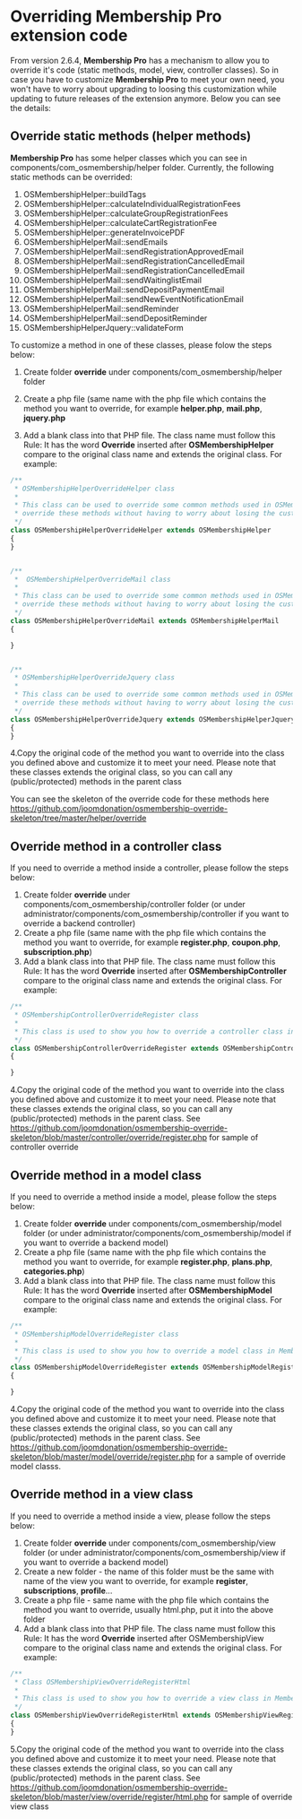 # Overriding Membership Pro extension code

From version 2.6.4, **Membership Pro** has a mechanism to allow you to override it's code (static methods, model, view, controller classes). So in case you have to customize **Membership Pro** to meet your own need, you won't have to worry about upgrading to loosing this customization while updating to future releases of the extension anymore. Below you can see the details:

## Override static methods (helper methods)

**Membership Pro** has some helper classes which you can see in components/com_osmembership/helper folder. Currently, the following static methods can be overrided:

1. OSMembershipHelper::buildTags
2. OSMembershipHelper::calculateIndividualRegistrationFees
3. OSMembershipHelper::calculateGroupRegistrationFees
4. OSMembershipHelper::calculateCartRegistrationFee
5. OSMembershipHelper::generateInvoicePDF
6. OSMembershipHelperMail::sendEmails
7. OSMembershipHelperMail::sendRegistrationApprovedEmail
8. OSMembershipHelperMail::sendRegistrationCancelledEmail
9. OSMembershipHelperMail::sendRegistrationCancelledEmail
10. OSMembershipHelperMail::sendWaitinglistEmail
11. OSMembershipHelperMail::sendDepositPaymentEmail
12. OSMembershipHelperMail::sendNewEventNotificationEmail
13. OSMembershipHelperMail::sendReminder
14. OSMembershipHelperMail::sendDepositReminder
15. OSMembershipHelperJquery::validateForm



To customize a method in one of these classes, please folow the steps below:

1. Create folder **override** under components/com_osmembership/helper folder 
2. Create a php file (same name with the php file which contains the method you want to override, for example **helper.php**, **mail.php**, **jquery.php**

3. Add a blank class into that PHP file. The class name must follow this Rule: It has the word **Override** inserted after **OSMembershipHelper** compare to the original class name and extends the original class. For example:

```php
/**
 * OSMembershipHelperOverrideHelper class
 *
 * This class can be used to override some common methods used in OSMembershipHelper class. It is needed when you need to
 * override these methods without having to worry about losing the customization while updating to future releases of Membership Pro
 */
class OSMembershipHelperOverrideHelper extends OSMembershipHelper
{
}


/**
 *  OSMembershipHelperOverrideMail class
 *
 * This class can be used to override some common methods used in OSMembershipHelperMail class. It is needed when you need to
 * override these methods without having to worry about losing the customization while updating to future releases of Membership Pro
 */
class OSMembershipHelperOverrideMail extends OSMembershipHelperMail
{

}


/**
 * OSMembershipHelperOverrideJquery class
 *
 * This class can be used to override some common methods used in OSMembershipHelperOverrideJquery class. It is needed when you need to
 * override these methods without having to worry about losing the customization while updating to future releases of Membership Pro
 */
class OSMembershipHelperOverrideJquery extends OSMembershipHelperJquery
{
}
```
4.Copy the original code of the method you want to override into the class you defined above and customize it to meet your need. Please note that these classes extends the original class, so you can call any (public/protected) methods in the parent class

You can see the skeleton of the override code for these methods here https://github.com/joomdonation/osmembership-override-skeleton/tree/master/helper/override

## Override method in a controller class

If you need to override a method inside a controller, please follow the steps below:

1. Create folder **override** under components/com_osmembership/controller folder (or under  administrator/components/com_osmembership/controller if you want to override a backend controller)
2. Create a php file (same name with the php file which contains the method you want to override, for example **register.php**, **coupon.php**, **subscription.php**)
3. Add a blank class into that PHP file. The class name must follow this Rule: It has the word **Override** inserted after **OSMembershipController** compare to the original class name and extends the original class. For example:

```php
/**
 * OSMembershipControllerOverrideRegister class
 *
 * This class is used to show you how to override a controller class in Membership Pro.
 */
class OSMembershipControllerOverrideRegister extends OSMembershipControllerRegister
{

}
```
4.Copy the original code of the method you want to override into the class you defined above and customize it to meet your need. Please note that these classes extends the original class, so you can call any (public/protected) methods in the parent class. See https://github.com/joomdonation/osmembership-override-skeleton/blob/master/controller/override/register.php for sample of controller override

## Override method in a model class

If you need to override a method inside a model, please follow the steps below:

1. Create folder **override** under components/com_osmembership/model folder (or under  administrator/components/com_osmembership/model if you want to override a backend model)
2. Create a php file (same name with the php file which contains the method you want to override, for example **register.php**, **plans.php**, **categories.php**)
3. Add a blank class into that PHP file. The class name must follow this Rule: It has the word **Override** inserted after **OSMembershipModel** compare to the original class name and extends the original class. For example:

```php
/**
 * OSMembershipModelOverrideRegister class
 *
 * This class is used to show you how to override a model class in Membership Pro.
 */
class OSMembershipModelOverrideRegister extends OSMembershipModelRegister
{

}
```
4.Copy the original code of the method you want to override into the class you defined above and customize it to meet your need. Please note that these classes extends the original class, so you can call any (public/protected) methods in the parent class. See https://github.com/joomdonation/osmembership-override-skeleton/blob/master/model/override/register.php for a sample of override model classs.

## Override method in a view class

If you need to override a method inside a view, please follow the steps below:

1. Create folder **override** under components/com_osmembership/view folder (or under administrator/components/com_osmembership/view if you want to override a backend model)
2. Create a new folder - the name of this folder must be the same with name of the view you want to override, for example **register**, **subscriptions**, **profile**...
3. Create a php file - same name with the php file which contains the method you want to override, usually html.php, put it into the above folder
4. Add a blank class into that PHP file. The class name must follow this Rule: It has the word **Override** inserted after OSMembershipView compare to the original class name and extends the original class. For example:

```php
/**
 * Class OSMembershipViewOverrideRegisterHtml
 *
 * This class is used to show you how to override a view class in Membership Pro.
 */
class OSMembershipViewOverrideRegisterHtml extends OSMembershipViewRegisterHtml
{
}
```
5.Copy the original code of the method you want to override into the class you defined above and customize it to meet your need. Please note that these classes extends the original class, so you can call any (public/protected) methods in the parent class. See https://github.com/joomdonation/osmembership-override-skeleton/blob/master/view/override/register/html.php for sample of override view class
